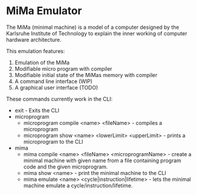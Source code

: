 MiMa Emulator
=============

The MiMa (minimal machine) is a model of a computer designed by the Karlsruhe Institute of Technology to explain the inner working of computer hardware architecture.

This emulation features:

  1. Emulation of the MiMa
  2. Modifiable micro program with compiler
  3. Modifiable initial state of the MiMas memory with compiler
  4. A command line interface (WIP)
  5. A graphical user interface (TODO)

These commands currently work in the CLI:
  * exit - Exits the CLI
  * microprogram
    * microprogram compile  \<name> \<fileName> - compiles a microprogram
    * microprogram show \<name> \<lowerLimit> \<upperLimit> - prints a microprogram to the CLI
  * mima
    * mima compile \<name> \<fileName> \<microprogramName> - create a minimal machine with given name from a file containing program code and the given microprogram.
    * mima show \<name> - print the minimal machine to the CLI
    * mima emulate \<name> \<cycle|instruction|lifetime> - lets the minimal machine emulate a cycle/instruction/lifetime.